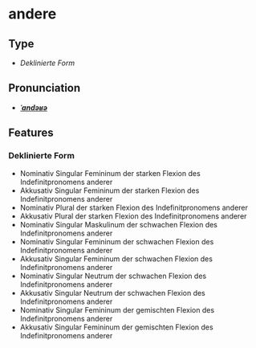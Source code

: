 # andere
## Type
- _Deklinierte Form_
## Pronunciation
- **_[ˈandəʁə](https://commons.wikimedia.org/wiki/File:De-andere.ogg)_**
## Features
### Deklinierte Form
-  Nominativ Singular Femininum der starken Flexion des Indefinitpronomens anderer
-  Akkusativ Singular Femininum der starken Flexion des Indefinitpronomens anderer
-  Nominativ Plural der starken Flexion des Indefinitpronomens anderer
-  Akkusativ Plural der starken Flexion des Indefinitpronomens anderer
-  Nominativ Singular Maskulinum der schwachen Flexion des Indefinitpronomens anderer
-  Nominativ Singular Femininum der schwachen Flexion des Indefinitpronomens anderer
-  Akkusativ Singular Femininum der schwachen Flexion des Indefinitpronomens anderer
-  Nominativ Singular Neutrum der schwachen Flexion des Indefinitpronomens anderer
-  Akkusativ Singular Neutrum der schwachen Flexion des Indefinitpronomens anderer
-  Nominativ Singular Femininum der gemischten Flexion des Indefinitpronomens anderer
-  Akkusativ Singular Femininum der gemischten Flexion des Indefinitpronomens anderer
